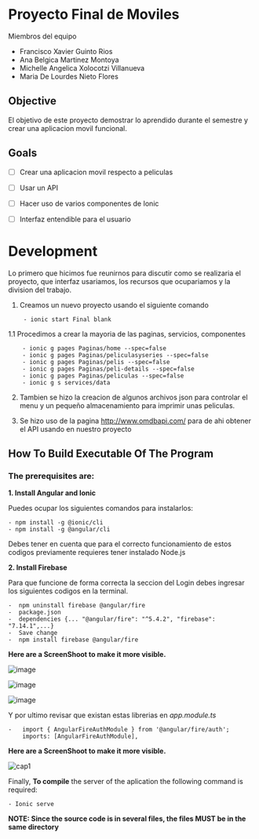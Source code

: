 # Proyecto Final de Moviles

Miembros del equipo

-   Francisco Xavier Guinto Rios
-   Ana Belgica Martinez Montoya
-   Michelle Angelica Xolocotzi Villanueva
-   Maria De Lourdes Nieto Flores

## Objective

El objetivo de este proyecto demostrar lo aprendido durante el semestre y crear una aplicacion movil funcional.

## Goals

-   [ ] Crear una aplicacion movil respecto a peliculas
-   [ ] Usar un API
-   [ ] Hacer uso de varios componentes de Ionic
-   [ ] Interfaz entendible para el usuario



# Development 

Lo primero que hicimos fue reunirnos para discutir como se realizaria el proyecto, que interfaz usariamos, los recursos que ocupariamos y la division del trabajo.

1. Creamos un nuevo proyecto usando el siguiente comando
   
        - ionic start Final blank
1.1 Procedimos a crear la mayoria de las paginas, servicios, componentes

    
        - ionic g pages Paginas/home --spec=false
        - ionic g pages Paginas/peliculasyseries --spec=false
        - ionic g pages Paginas/pelis --spec=false
        - ionic g pages Paginas/peli-details --spec=false
        - ionic g pages Paginas/peliculas --spec=false
        - ionic g s services/data

2. Tambien se hizo la creacion de algunos archivos json para controlar el menu y un pequeño almacenamiento para imprimir unas peliculas.
   

3. Se hizo uso de la pagina http://www.omdbapi.com/ para de ahi obtener el API usando en nuestro proyecto

      



## How To Build Executable Of The Program


### The prerequisites are:

**1. Install Angular and Ionic**

Puedes ocupar los siguientes comandos para instalarlos:

    - npm install -g @ionic/cli
    - npm install -g @angular/cli

Debes tener en cuenta que para el correcto funcionamiento de estos codigos previamente requieres tener instalado Node.js

**2. Install Firebase**

Para que funcione de forma correcta la seccion del Login debes ingresar los siguientes codigos en la terminal.

    -  npm uninstall firebase @angular/fire 
    -  package.json
    -  dependencies {... "@angular/fire": "^5.4.2", "firebase": "7.14.1",...}
    -  Save change
    -  npm install firebase @angular/fire
    
**Here are a ScreenShoot to make it more visible.**

![image](https://user-images.githubusercontent.com/15019106/82767558-219dfa00-9dee-11ea-850f-f202911adc88.png)

![image](https://user-images.githubusercontent.com/15019106/82767600-64f86880-9dee-11ea-88af-809937fd6637.png)

![image](https://user-images.githubusercontent.com/15019106/82767615-85c0be00-9dee-11ea-829f-0e239a4c43a8.png)

Y por ultimo revisar que existan estas librerias en *app.module.ts*

    -   import { AngularFireAuthModule } from '@angular/fire/auth';
        imports: [AngularFireAuthModule],      

**Here are a ScreenShoot to make it more visible.**

![cap1](https://user-images.githubusercontent.com/15019106/45443883-9a493b00-b68b-11e8-899c-7b109b8efbf9.PNG)


Finally, **To compile** the server of the aplication the following command is required:

    - Ionic serve

**NOTE: Since the source code is in several files, the files MUST be in the same directory**
